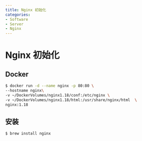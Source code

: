 ```yaml
---
title: Nginx 初始化
categories:
- Software
- Server
- Nginx
---
```

# Nginx 初始化

## Docker

```bash
$ docker run -d --name nginx -p 80:80 \
--hostname nginx\
-v ~/DockerVolumes/nginx1.18/conf:/etc/nginx \
-v ~/DockerVolumes/nginx1.18/html:/usr/share/nginx/html  \
nginx:1.18
```

## 安装

```
$ brew install nginx
```

